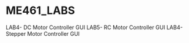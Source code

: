 # ME461_LABS
LAB4- DC Motor Controller GUI
LAB5- RC Motor Controller GUI
LAB4- Stepper Motor Controller GUI
